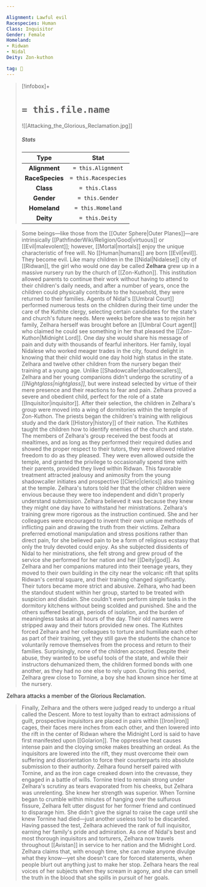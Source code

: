 ```yaml
---

Alignment: Lawful evil
Racespecies: Human
Class: Inquisitor
Gender: Female
Homeland:
- Ridwan
- Nidal
Deity: Zon-kuthon

tag: 👤️
---
```


> [!infobox]+
> #  `= this.file.name`
> ![[Attacking_the_Glorious_Reclamation.jpg]]
> ##### Stats
> Type | Stat |
> :---: |:---:|
> **Alignment** | `= this.Alignment` |
> **RaceSpecies** | `= this.Racespecies` |
> **Class** | `= this.Class` |
> **Gender** | `= this.Gender` |
> **Homeland** | `= this.Homeland` |
> **Deity** | `= this.Deity` |



> Some beings—like those from the [[Outer Sphere|Outer Planes]]—are intrinsically [[PathfinderWiki/Religion/Good|virtuous]] or [[Evil|malevolent]]; however, [[Mortal|mortals]] enjoy the unique characteristic of free will. No [[Human|humans]] are born [[Evil|evil]]. They become evil.
> Like many children in the [[Nidal|Nidalese]] city of [[Ridwan]], the girl who would one day be called **Zelhara** grew up in a massive nursery run by the church of [[Zon-Kuthon]]. This institution allowed parents to continue their work without having to attend to their children's daily needs, and after a number of years, once the children could physically contribute to the household, they were returned to their families. Agents of Nidal's [[Umbral Court]] performed numerous tests on the children during their time under the care of the Kuthite clergy, selecting certain candidates for the state's and church's future needs. Mere weeks before she was to rejoin her family, Zelhara herself was brought before an [[Umbral Court agent]] who claimed he could see something in her that pleased the [[Zon-Kuthon|Midnight Lord]]. One day she would share his message of pain and duty with thousands of fearful inheritors. Her family, loyal Nidalese who worked meager trades in the city, found delight in knowing that their child would one day hold high status in the state.
> Zelhara and twelve other children from the nursery began their training at a young age. Unlike [[Shadowcaller|shadowcallers]], Zelhara and her young companions didn't undergo the scrutiny of a *[[Nightglass|nightglass]]*, but were instead selected by virtue of their mere presence and their reactions to fear and pain. Zelhara proved a severe and obedient child, perfect for the role of a state [[Inquisitor|inquisitor]].
> After their selection, the children in Zelhara's group were moved into a wing of dormitories within the temple of Zon-Kuthon. The priests began the children's training with religious study and the dark [[History|history]] of their nation. The Kuthites taught the children how to identify enemies of the church and state. The members of Zelhara's group received the best foods at mealtimes, and as long as they performed their required duties and showed the proper respect to their tutors, they were allowed relative freedom to do as they pleased. They were even allowed outside the temple, and granted the privilege to occasionally spend time with their parents, provided they lived within Ridwan. This favorable treatment attracted jealousy and animosity from the young shadowcaller initiates and prospective [[Cleric|clerics]] also training at the temple. Zelhara's tutors told her that the other children were envious because they were too independent and didn't properly understand submission. Zelhara believed it was because they knew they might one day have to withstand her ministrations.
> Zelhara's training grew more rigorous as the instruction continued. She and her colleagues were encouraged to invent their own unique methods of inflicting pain and drawing the truth from their victims. Zelhara preferred emotional manipulation and stress positions rather than direct pain, for she believed pain to be a form of religious ecstasy that only the truly devoted could enjoy. As she subjected dissidents of Nidal to her ministrations, she felt strong and grew proud of the service she performed for her nation and her [[Deity|god]].
> As Zelhara and her companions matured into their teenage years, they moved to their own building in the city near the volcanic rift that splits Ridwan's central square, and their training changed significantly. Their tutors became more strict and abusive. Zelhara, who had been the standout student within her group, started to be treated with suspicion and disdain. She couldn't even perform simple tasks in the dormitory kitchens without being scolded and punished. She and the others suffered beatings, periods of isolation, and the burden of meaningless tasks at all hours of the day. Their old names were stripped away and their tutors provided new ones. The Kuthites forced Zelhara and her colleagues to torture and humiliate each other as part of their training, yet they still gave the students the chance to voluntarily remove themselves from the process and return to their families. Surprisingly, none of the children accepted. Despite their abuse, they wanted to be useful tools of the state, and while their instructors dehumanized them, the children formed bonds with one another, as they had no one else to rely upon. During this period, Zelhara grew close to Tornine, a boy she had known since her time at the nursery.

 
 Zelhara attacks a member of the Glorious Reclamation.
> Finally, Zelhara and the others were judged ready to undergo a ritual called the Descent. More to test loyalty than to extract admissions of guilt, prospective inquisitors are placed in pairs within [[Iron|iron]] cages, their faces mere inches from each other, and then lowered into the rift in the center of Ridwan where the Midnight Lord is said to have first manifested upon [[Golarion]]. The oppressive heat causes intense pain and the cloying smoke makes breathing an ordeal. As the inquisitors are lowered into the rift, they must overcome their own suffering and disorientation to force their counterparts into absolute submission to their authority. Zelhara found herself paired with Tornine, and as the iron cage creaked down into the crevasse, they engaged in a battle of wills. Tornine tried to remain strong under Zelhara's scrutiny as tears evaporated from his cheeks, but Zelhara was unrelenting. She knew her strength was superior. When Tornine began to crumble within minutes of hanging over the sulfurous fissure, Zelhara felt utter disgust for her former friend and continued to disparage him. She didn't give the signal to raise the cage until she knew Tornine had died—just another useless tool to be discarded. Having passed the test, Zelhara achieved the rank of full inquisitor, earning her family's pride and admiration.
> As one of Nidal's best and most thorough inquisitors and torturers, Zelhara now travels throughout [[Avistan]] in service to her nation and the Midnight Lord. Zelhara claims that, with enough time, she can make anyone divulge what they know—yet she doesn't care for forced statements, when people blurt out anything just to make her stop. Zelhara hears the real voices of her subjects when they scream in agony, and she can smell the truth in the blood that she spills in pursuit of her goals.









